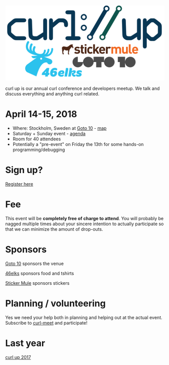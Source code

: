 ![curl://up 2018](images/curlup-2018-logos.png)

curl up is our annual curl conference and developers meetup. We talk and discuss
everything and anything curl related.

# April 14-15, 2018

* Where: Stockholm, Sweden at [Goto 10](https://www.goto10.se/english/) - [map](https://goo.gl/maps/ZuG5Ew5J1z22)
* Saturday + Sunday event - [agenda](curl-up-2018-agenda)
* Room for 40 attendees
* Potentially a "pre-event" on Friday the 13th for some hands-on programming/debugging

# Sign up?

[Register here](https://goo.gl/V8PHMu)

# Fee

This event will be **completely free of charge to attend**. You will probably be nagged multiple times about your sincere intention to actually participate so that we can minimize the amount of drop-outs.

# Sponsors

[Goto 10](https://www.goto10.se/) sponsors the venue

[46elks](https://46elks.com/) sponsors food and tshirts

[Sticker Mule](https://www.stickermule.com/supports/opensource) sponsors stickers

# Planning / volunteering

Yes we need your help both in planning and helping out at the actual event. Subscribe to [curl-meet](https://cool.haxx.se/mailman/listinfo/curl-meet) and participate! 

# Last year

[curl up 2017](https://github.com/curl/curl/wiki/curl-meeting-2017)
